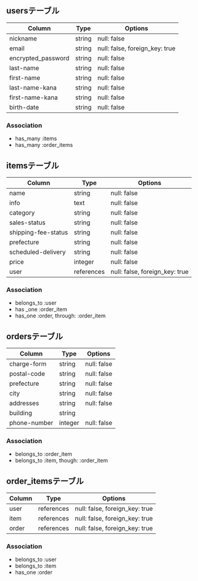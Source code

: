 ## usersテーブル

|Column              |Type    |Options                         |
|--------------------|--------|--------------------------------|
| nickname           | string | null: false                    |
| email              | string | null: false, foreign_key: true |
| encrypted_password | string | null: false                    |
| last-name          | string | null: false                    |
| first-name         | string | null: false                    |
| last-name-kana     | string | null: false                    |
| first-name-kana    | string | null: false                    |
| birth-date         | string | null: false                    |

### Association
- has_many :items
- has_many :order_items


## itemsテーブル

|Column               |Type        |Options                         |
|---------------------|------------|--------------------------------|
| name                | string     | null: false                    |
| info                | text       | null: false                    |
| category            | string     | null: false                    |
| sales-status        | string     | null: false                    |
| shipping-fee-status | string     | null: false                    |
| prefecture          | string     | null: false                    |
| scheduled-delivery  | string     | null: false                    |
| price               | integer    | null: false                    |
| user                | references | null: false, foreign_key: true |

### Association
- belongs_to :user
- has _one :order_item
- has_one :order, through: :order_item


## ordersテーブル

|Column        |Type     |Options      |
|--------------|---------|-------------|
| charge-form  | string  | null: false |
| postal-code  | string  | null: false |
| prefecture   | string  | null: false |
| city         | string  | null: false |
| addresses    | string  | null: false |
| building     | string  |             |
| phone-number | integer | null: false |

### Association
- belongs_to :order_item
- belongs_to :item, though: :order_item


## order_itemsテーブル

|Column |Type        |Options                         |
|-------|------------|--------------------------------|
| user  | references | null: false, foreign_key: true |
| item  | references | null: false, foreign_key: true |
| order | references | null: false, foreign_key: true |

### Association
- belongs_to :user
- belongs_to :item
- has_one :order